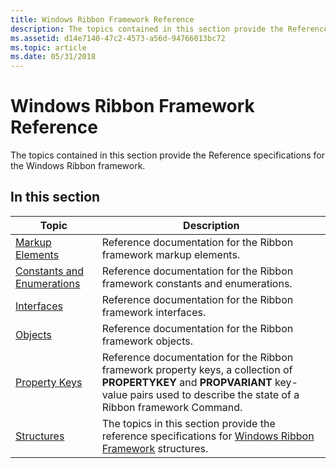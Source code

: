 ```yaml
---
title: Windows Ribbon Framework Reference
description: The topics contained in this section provide the Reference specifications for the Windows Ribbon framework.
ms.assetid: d14e7140-47c2-4573-a56d-94766013bc72
ms.topic: article
ms.date: 05/31/2018
---
```


# Windows Ribbon Framework Reference

The topics contained in this section provide the Reference specifications for the Windows Ribbon framework.

## In this section



| Topic                                                                             | Description                                                                                                                                                                                               |
|-----------------------------------------------------------------------------------|-----------------------------------------------------------------------------------------------------------------------------------------------------------------------------------------------------------|
| [Markup Elements](windowsribbon-reference-markup-elements.md)<br/>         | Reference documentation for the Ribbon framework markup elements. <br/>                                                                                                                             |
| [Constants and Enumerations](windowsribbon-reference-enumerations.md)<br/> | Reference documentation for the Ribbon framework constants and enumerations. <br/>                                                                                                                  |
| [Interfaces](windowsribbon-reference-interfaces.md)<br/>                   | Reference documentation for the Ribbon framework interfaces. <br/>                                                                                                                                  |
| [Objects](windowsribbon-reference-objects.md)<br/>                         | Reference documentation for the Ribbon framework objects. <br/>                                                                                                                                     |
| [Property Keys](windowsribbon-reference-properties.md)<br/>                | Reference documentation for the Ribbon framework property keys, a collection of **PROPERTYKEY** and **PROPVARIANT** key-value pairs used to describe the state of a Ribbon framework Command. <br/> |
| [Structures](structures.md)<br/>                                           | The topics in this section provide the reference specifications for [Windows Ribbon Framework](-uiplat-windowsribbon-entry.md) structures.<br/>                                                    |



 

 

 





